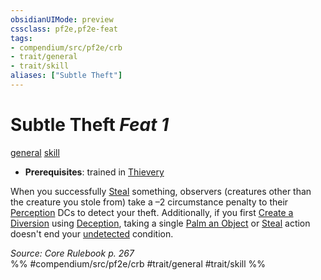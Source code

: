```yaml
---
obsidianUIMode: preview
cssclass: pf2e,pf2e-feat
tags:
- compendium/src/pf2e/crb
- trait/general
- trait/skill
aliases: ["Subtle Theft"]
---
```

# Subtle Theft  *Feat 1*  
[general](general.md "General Feat Trait")  [skill](skill.md "Skill Feat Trait")  

- **Prerequisites**: trained in [Thievery](skills.md#Thievery)

When you successfully [Steal](steal.md) something, observers (creatures other than the creature you stole from) take a –2 circumstance penalty to their [Perception](skills.md#Perception) DCs to detect your theft. Additionally, if you first [Create a Diversion](create-a-diversion.md) using [Deception](skills.md#Deception), taking a single [Palm an Object](palm-an-object.md) or [Steal](steal.md) action doesn't end your [undetected](conditions.md#Undetected) condition.

*Source: Core Rulebook p. 267*  
%% #compendium/src/pf2e/crb #trait/general #trait/skill %%